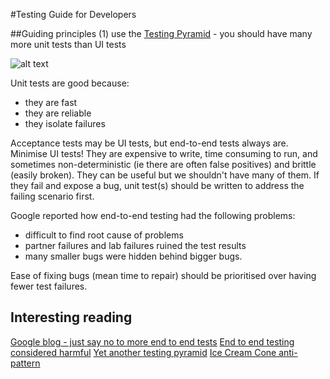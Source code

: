 #Testing Guide for Developers

##Guiding principles
(1) use the [Testing Pyramid](https://www.mountaingoatsoftware.com/blog/the-forgotten-layer-of-the-test-automation-pyramid) - you should have many more unit tests than UI tests

![alt text](http://www.alwaysagileconsulting.com/blog/wp-content/uploads/2015/11/End-To-End-Testing-Considered-Harmful-Labelled-Test-Pyramid.png "Testing Pyramid")

Unit tests are good because:
* they are fast
* they are reliable
* they isolate failures

Acceptance tests may be UI tests, but end-to-end tests always are.
Minimise UI tests! They are expensive to write, time consuming to run, and sometimes non-deterministic (ie there are often false positives) and brittle (easily broken). They can be useful but we shouldn't have many of them. If they fail and expose a bug, unit test(s) should be written to address the failing scenario first.

Google reported how end-to-end testing had the following problems:
* difficult to find root cause of problems
* partner failures and lab failures ruined the test results 
* many smaller bugs were hidden behind bigger bugs. 

Ease of fixing bugs (mean time to repair) should be prioritised over having fewer test failures. 




## Interesting reading

[Google blog - just say no to more end to end tests](https://testing.googleblog.com/2015/04/just-say-no-to-more-end-to-end-tests.html)
[End to end testing considered harmful](http://www.alwaysagileconsulting.com/articles/end-to-end-testing-considered-harmful/)
[Yet another testing pyramid](https://watirmelon.blog/2011/06/10/yet-another-software-testing-pyramid/)
[Ice Cream Cone anti-pattern](https://watirmelon.blog/2012/01/31/introducing-the-software-testing-ice-cream-cone/)
